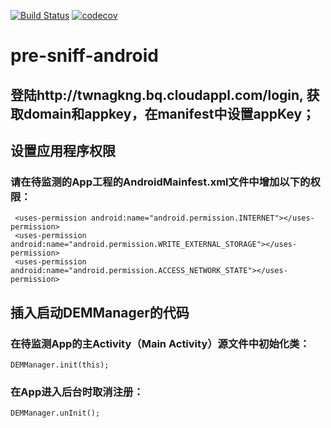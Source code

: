 [![Build Status](https://travis-ci.org/michaelliao/openweixin.svg?branch=master)](https://travis-ci.org/michaelliao/openweixin)
[![codecov](https://codecov.io/gh/pre-sniff/pre-sniff-android/branch/master/graph/badge.svg)](https://codecov.io/gh/pre-sniff/pre-sniff-android)

# pre-sniff-android
## 登陆http://twnagkng.bq.cloudappl.com/login, 获取domain和appkey，在manifest中设置appKey；
## 设置应用程序权限
### 请在待监测的App工程的AndroidMainfest.xml文件中增加以下的权限：
     <uses-permission android:name="android.permission.INTERNET"></uses-permission>
     <uses-permission android:name="android.permission.WRITE_EXTERNAL_STORAGE"></uses-permission>
     <uses-permission android:name="android.permission.ACCESS_NETWORK_STATE"></uses-permission>
## 插入启动DEMManager的代码
### 在待监测App的主Activity（Main Activity）源文件中初始化类：
    DEMManager.init(this);
### 在App进入后台时取消注册：
    DEMManager.unInit();